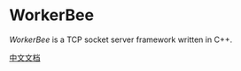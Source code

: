 # WorkerBee

*WorkerBee* is a TCP socket server framework written in C++.

[中文文档](./README_zh_CN.md)
